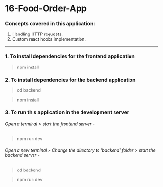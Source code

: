 # 16-Food-Order-App

### Concepts covered in this application:
1. Handling HTTP requests.
2. Custom react hooks implementation.
----
   
### 1. To install dependencies for the frontend application
> npm install

### 2. To install dependencies for the backend application
> cd backend

> npm install

### 3. To run this application in the development server
###### Open a terminal > start the frontend server -
> npm run dev
###### Open a new terminal > Change the directory to 'backend' folder > start the backend server -
> cd backend

> npm run dev
